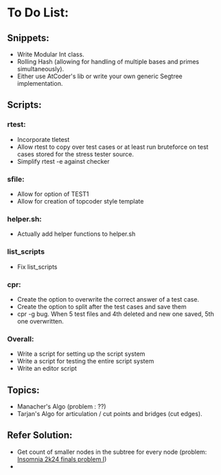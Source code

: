 # To Do List:

## Snippets:
* Write Modular Int class.
* Rolling Hash (allowing for handling of multiple bases and primes simultaneously).
* Either use AtCoder's lib or write your own generic Segtree implementation.

## Scripts:
### rtest:
* Incorporate tletest
* Allow rtest to copy over test cases or at least run bruteforce on test cases stored for the stress tester source.
* Simplify rtest -e against checker
### sfile:
* Allow for option of TEST1
* Allow for creation of topcoder style template
### helper.sh:
* Actually add helper functions to helper.sh
### list_scripts
* Fix list_scripts
### cpr:
* Create the option to overwrite the correct answer of a test case.
* Create the option to split after the test cases and save them
* cpr -g bug. When 5 test files and 4th deleted and new one saved, 5th one overwritten.
### Overall:
* Write a script for setting up the script system
* Write a script for testing the entire script system
* Write an editor script

## Topics:
* Manacher's Algo (problem : ??)
* Tarjan's Algo for articulation / cut points and bridges (cut edges).

## Refer Solution:
* Get count of smaller nodes in the subtree for every node (problem: [Insomnia 2k24 finals problem I](https://codeforces.com/gym/510369/problem/I))
* 